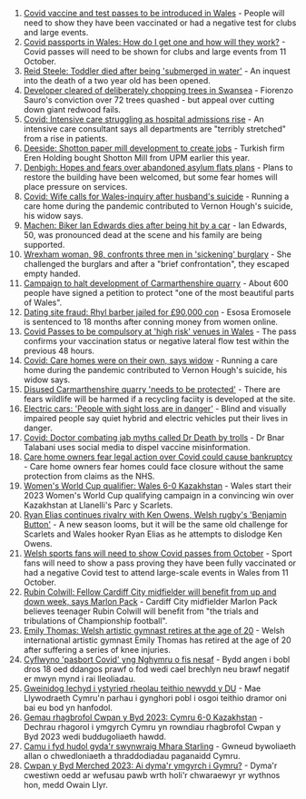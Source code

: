 1. [Covid vaccine and test passes to be introduced in Wales](https://www.bbc.co.uk/news/uk-wales-politics-58596128?at_medium=RSS&at_campaign=KARANGA) - People will need to show they have been vaccinated or had a negative test for clubs and large events.
2. [Covid passports in Wales: How do I get one and how will they work?](https://www.bbc.co.uk/news/uk-wales-politics-58600373?at_medium=RSS&at_campaign=KARANGA) - Covid passes will need to be shown for clubs and large events from 11 October.
3. [Reid Steele: Toddler died after being 'submerged in water'](https://www.bbc.co.uk/news/uk-wales-58596394?at_medium=RSS&at_campaign=KARANGA) - An inquest into the death of a two year old has been opened.
4. [Developer cleared of deliberately chopping trees in Swansea](https://www.bbc.co.uk/news/uk-wales-58601981?at_medium=RSS&at_campaign=KARANGA) - Fiorenzo Sauro's conviction over 72 trees quashed - but appeal over cutting down giant redwood fails.
5. [Covid: Intensive care struggling as hospital admissions rise](https://www.bbc.co.uk/news/uk-wales-58602523?at_medium=RSS&at_campaign=KARANGA) - An intensive care consultant says all departments are "terribly stretched" from a rise in patients.
6. [Deeside: Shotton paper mill development to create jobs](https://www.bbc.co.uk/news/uk-wales-58602521?at_medium=RSS&at_campaign=KARANGA) - Turkish firm Eren Holding bought Shotton Mill from UPM earlier this year.
7. [Denbigh: Hopes and fears over abandoned asylum flats plans](https://www.bbc.co.uk/news/uk-wales-58591446?at_medium=RSS&at_campaign=KARANGA) - Plans to restore the building have been welcomed, but some fear homes will place pressure on services.
8. [Covid: Wife calls for Wales-inquiry after husband's suicide](https://www.bbc.co.uk/news/uk-wales-58589219?at_medium=RSS&at_campaign=KARANGA) - Running a care home during the pandemic contributed to Vernon Hough's suicide, his widow says.
9. [Machen: Biker Ian Edwards dies after being hit by a car](https://www.bbc.co.uk/news/uk-wales-58600597?at_medium=RSS&at_campaign=KARANGA) - Ian Edwards, 50, was pronounced dead at the scene and his family are being supported.
10. [Wrexham woman, 98, confronts three men in 'sickening' burglary](https://www.bbc.co.uk/news/uk-wales-58562143?at_medium=RSS&at_campaign=KARANGA) - She challenged the burglars and after a "brief confrontation", they escaped empty handed.
11. [Campaign to halt development of Carmarthenshire quarry](https://www.bbc.co.uk/news/uk-wales-58586624?at_medium=RSS&at_campaign=KARANGA) - About 600 people have signed a petition to protect "one of the most beautiful parts of Wales".
12. [Dating site fraud: Rhyl barber jailed for £90,000 con](https://www.bbc.co.uk/news/uk-wales-58588703?at_medium=RSS&at_campaign=KARANGA) - Esosa Eromosele is sentenced to 18 months after conning money from women online.
13. [Covid Passes to be compulsory at 'high risk' venues in Wales](https://www.bbc.co.uk/news/uk-wales-58595008?at_medium=RSS&at_campaign=KARANGA) - The pass confirms your vaccination status or negative lateral flow test within the previous 48 hours.
14. [Covid: Care homes were on their own, says widow](https://www.bbc.co.uk/news/uk-wales-58596307?at_medium=RSS&at_campaign=KARANGA) - Running a care home during the pandemic contributed to Vernon Hough's suicide, his widow says.
15. [Disused Carmarthenshire quarry 'needs to be protected'](https://www.bbc.co.uk/news/uk-wales-58586625?at_medium=RSS&at_campaign=KARANGA) - There are fears wildlife will be harmed if a recycling faciity is developed at the site.
16. [Electric cars: 'People with sight loss are in danger'](https://www.bbc.co.uk/news/uk-wales-58588704?at_medium=RSS&at_campaign=KARANGA) - Blind and visually impaired people say quiet hybrid and electric vehicles put their lives in danger.
17. [Covid: Doctor combating jab myths called Dr Death by trolls](https://www.bbc.co.uk/news/uk-wales-58585318?at_medium=RSS&at_campaign=KARANGA) - Dr Bnar Talabani uses social media to dispel vaccine misinformation.
18. [Care home owners fear legal action over Covid could cause bankruptcy](https://www.bbc.co.uk/news/uk-wales-58579307?at_medium=RSS&at_campaign=KARANGA) - Care home owners fear homes could face closure without the same protection from claims as the NHS.
19. [Women's World Cup qualifier: Wales 6-0 Kazakhstan](https://www.bbc.co.uk/sport/football/58542573?at_medium=RSS&at_campaign=KARANGA) - Wales start their 2023 Women's World Cup qualifying campaign in a convincing win over Kazakhstan at Llanelli's Parc y Scarlets.
20. [Ryan Elias continues rivalry with Ken Owens, Welsh rugby's 'Benjamin Button'](https://www.bbc.co.uk/sport/rugby-union/58595440?at_medium=RSS&at_campaign=KARANGA) - A new season looms, but it will be the same old challenge for Scarlets and Wales hooker Ryan Elias as he attempts to dislodge Ken Owens.
21. [Welsh sports fans will need to show Covid passes from October](https://www.bbc.co.uk/sport/wales/58598585?at_medium=RSS&at_campaign=KARANGA) - Sport fans will need to show a pass proving they have been fully vaccinated or had a negative Covid test to attend large-scale events in Wales from 11 October.
22. [Rubin Colwill: Fellow Cardiff City midfielder will benefit from up and down week, says Marlon Pack](https://www.bbc.co.uk/sport/football/58594386?at_medium=RSS&at_campaign=KARANGA) - Cardiff City midfielder Marlon Pack believes teenager Rubin Colwill will benefit from "the trials and tribulations of Championship football".
23. [Emily Thomas: Welsh artistic gymnast retires at the age of 20](https://www.bbc.co.uk/sport/gymnastics/58604426?at_medium=RSS&at_campaign=KARANGA) - Welsh international artistic gymnast Emily Thomas has retired at the age of 20 after suffering a series of knee injuries.
24. [Cyflwyno 'pasbort Covid' yng Nghymru o fis nesaf](https://www.bbc.co.uk/newyddion/58596916?at_medium=RSS&at_campaign=KARANGA) - Bydd angen i bobl dros 18 oed ddangos prawf o fod wedi cael brechlyn neu brawf negatif er mwyn mynd i rai lleoliadau.
25. [Gweinidog Iechyd i ystyried rheolau teithio newydd y DU](https://www.bbc.co.uk/newyddion/58601772?at_medium=RSS&at_campaign=KARANGA) - Mae Llywodraeth Cymru'n parhau i gynghori pobl i osgoi teithio dramor oni bai eu bod yn hanfodol.
26. [Gemau rhagbrofol Cwpan y Byd 2023: Cymru 6-0 Kazakhstan](https://www.bbc.co.uk/newyddion/58601770?at_medium=RSS&at_campaign=KARANGA) - Dechrau rhagorol i ymgyrch Cymru yn rowndiau rhagbrofol Cwpan y Byd 2023 wedi buddugoliaeth hawdd.
27. [Camu i fyd hudol gyda'r swynwraig Mhara Starling](https://www.bbc.co.uk/newyddion/58595712?at_medium=RSS&at_campaign=KARANGA) - Gwneud bywoliaeth allan o chwedloniaeth a thraddodiadau paganaidd Cymru.
28. [Cwpan y Byd Merched 2023: Ai dyma'r ymgyrch i Gymru?](https://www.bbc.co.uk/newyddion/58538690?at_medium=RSS&at_campaign=KARANGA) - Dyma'r cwestiwn oedd ar wefusau pawb wrth holi'r chwaraewyr yr wythnos hon, medd Owain Llyr.

